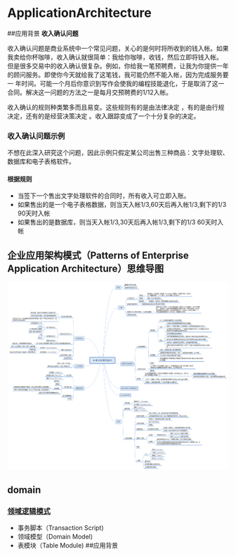 # ApplicationArchitecture
##应用背景
**收入确认问题**

收入确认问题是商业系统中一个常见问题，关心的是何时将所收到的钱入帐。如果我卖给你杯咖啡，收入确认就很简单：我给你咖啡，收钱，然后立即将钱入帐。
但是很多交易中的收入确认很复杂。例如，你给我一笔预聘费，让我为你提供一年的顾问服务。即使你今天就给我了这笔钱，我可能仍然不能入帐，因为完成服务要一
年时间。可能一个月后你意识到写作会使我的编程技能退化，于是取消了这一合同。解决这一问题的方法之一是每月交预聘费的1/12入帐。

收入确认的规则种类繁多而且易变。这些规则有的是由法律决定 ，有的是由行规决定，还有的是经营决策决定 。收入跟踪变成了一个十分复杂的决定。

### 收入确认问题示例
不想在此深入研究这个问题，因此示例只假定某公司出售三种商品：文字处理软、数据库和电子表格软件。
#### 根据规则
* 当签下一个售出文字处理软件的合同时，所有收入可立即入账。
* 如果售出的是一个电子表格数据，则当天入帐1/3,60天后再入帐1/3,剩下的1/3 90天时入帐
* 如果售出的是数据库，则当天入帐1/3,30天后再入帐1/3,剩下的1/3 60天时入帐

##  企业应用架构模式（Patterns of Enterprise Application Architecture）思维导图
![Image text](https://github.com/tianyaxiang/ApplicationArchitecture/blob/master/resources/%E4%BC%81%E4%B8%9A%E5%BA%94%E7%94%A8%E6%9E%B6%E6%9E%84%E6%A8%A1%E5%BC%8F.png)
## domain
### [领域逻辑模式](https://github.com/tianyaxiang/ApplicationArchitecture/blob/master/domain/README.md)
* 事务脚本（Transaction Script)
* 领域模型（Domain Model)
* 表模块（Table Module)
##应用背景


